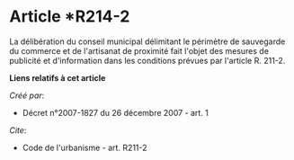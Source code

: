 # Article *R214-2

La délibération du conseil municipal délimitant le périmètre de sauvegarde du commerce et de l'artisanat de proximité fait
l'objet des mesures de publicité et d'information dans les conditions prévues par l'article R. 211-2.

**Liens relatifs à cet article**

_Créé par_:

  - Décret n°2007-1827 du 26 décembre 2007 - art. 1

_Cite_:

  - Code de l'urbanisme - art. R211-2
